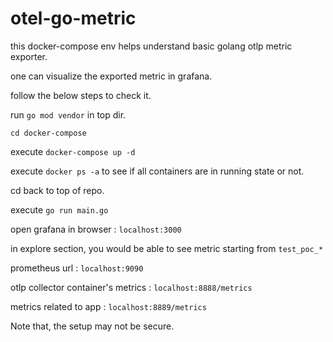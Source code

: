
# otel-go-metric

this docker-compose env helps understand basic golang otlp metric exporter.

one can visualize the exported metric in grafana.

follow the below steps to check it.

run `go mod vendor` in top dir.

`cd docker-compose`

execute `docker-compose up -d`

execute `docker ps -a` to see if all containers are in running state or not.

cd back to top of repo.

execute `go run main.go`

open grafana in browser : `localhost:3000`

in explore section, you would be able to see metric starting from `test_poc_*`

prometheus url : `localhost:9090`

otlp collector container's metrics : `localhost:8888/metrics`

metrics related to app : `localhost:8889/metrics`


Note that, the setup may not be secure.
